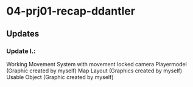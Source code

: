 # 04-prj01-recap-ddantler

## Updates

### Update I.:
Working Movement System with movement locked camera
Playermodel (Graphic created by myself)
Map Layout (Graphics created by myself)
Usable Object (Graphic created by myself)
